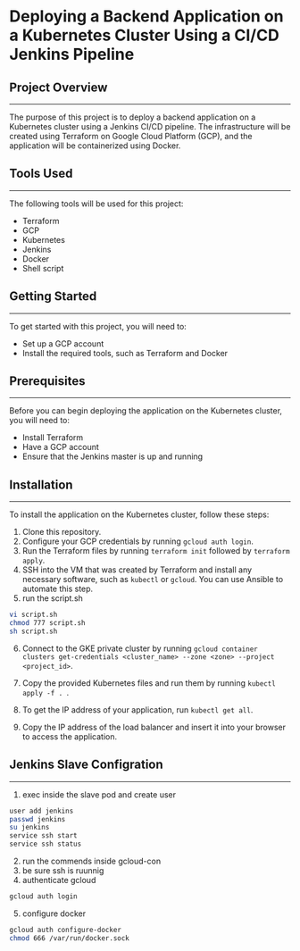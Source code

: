# Deploying a Backend Application on a Kubernetes Cluster Using a CI/CD Jenkins Pipeline

## Project Overview
----------------

The purpose of this project is to deploy a backend application on a Kubernetes cluster using a Jenkins CI/CD pipeline. The infrastructure will be created using Terraform on Google Cloud Platform (GCP), and the application will be containerized using Docker.

## Tools Used
----------

The following tools will be used for this project:

-   Terraform
-   GCP
-   Kubernetes
-   Jenkins
-   Docker
-   Shell script

## Getting Started
---------------

To get started with this project, you will need to:

-   Set up a GCP account
-   Install the required tools, such as Terraform and Docker

## Prerequisites
-------------

Before you can begin deploying the application on the Kubernetes cluster, you will need to:

-   Install Terraform
-   Have a GCP account
-   Ensure that the Jenkins master is up and running

## Installation
------------

To install the application on the Kubernetes cluster, follow these steps:

1.  Clone this repository.
2.  Configure your GCP credentials by running `gcloud auth login`.
3.  Run the Terraform files by running `terraform init` followed by `terraform apply`.
4.  SSH into the VM that was created by Terraform and install any necessary software, such as `kubectl` or `gcloud`. You can use Ansible to automate this step.
5. run the script.sh
```bash
vi script.sh
chmod 777 script.sh 
sh script.sh
```
6.  Connect to the GKE private cluster by running `gcloud container clusters get-credentials <cluster_name> --zone <zone> --project <project_id>`.

7.  Copy the provided Kubernetes files and run them by running `kubectl apply -f . `.
8.  To get the IP address of your application, run `kubectl get all`.
9.  Copy the IP address of the load balancer and insert it into your browser to access the application.

## Jenkins Slave Configration
------------

1. exec inside the slave pod and create user
 ```bash
user add jenkins
passwd jenkins
su jenkins
service ssh start
service ssh status
```
2. run the commends inside gcloud-con
3. be sure ssh is ruunnig
4. authenticate gcloud
```bash
gcloud auth login
```
5. configure docker
```bash
gcloud auth configure-docker
chmod 666 /var/run/docker.sock
```
